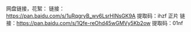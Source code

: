网盘链接，花絮：
链接：https://pan.baidu.com/s/1uRqgryB_wv6LsrHlNsGK9A 
提取码：ihzf
正片
链接：https://pan.baidu.com/s/1Qfe-reOhd45wGMVy5Kb2ow 
提取码：01nf
